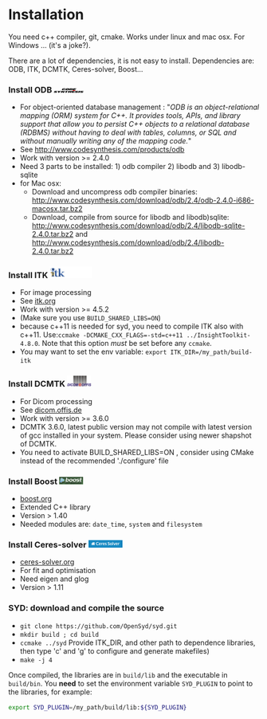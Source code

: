 # Installation

You need c++ compiler, git, cmake. Works under linux and mac osx. For Windows ... (it's a joke?).

There are a lot of dependencies, it is not easy to install. Dependencies are: ODB, ITK, DCMTK, Ceres-solver, Boost...

### Install ODB <img src="images/logo-odb.png" width="60">

* For object-oriented database management : "_ODB is an object-relational mapping (ORM) system for C++. It provides tools, APIs, and library support that allow you to persist C++ objects to a relational database (RDBMS) without having to deal with tables, columns, or SQL and without manually writing any of the mapping code._"
* See http://www.codesynthesis.com/products/odb
* Work with version >= 2.4.0
* Need 3 parts to be installed: 1) odb compiler 2) libodb and 3) libodb-sqlite
* for Mac osx:
  * Download and uncompress odb compiler binaries: http://www.codesynthesis.com/download/odb/2.4/odb-2.4.0-i686-macosx.tar.bz2
  * Download, compile from source for libodb and libodb)sqlite: http://www.codesynthesis.com/download/odb/2.4/libodb-sqlite-2.4.0.tar.bz2 and http://www.codesynthesis.com/download/odb/2.4/libodb-2.4.0.tar.bz2

<!-- , use homebrew https://github.com/Max13/homebrew-odb -->
<!--  * `brew tap max13/odb` -->
<!--  * `brew install odb` -->
<!--  * `brew install libodb` -->
<!--  * `brew link --overwrite  libodb` -->
<!--  * `brew install libodb-sqlite` -->
<!--  * `brew link --overwrite  libodb-sqlite` -->

### Install ITK <img src="images/logo-itk.png" width="85">

* For image processing
* See [itk.org](http://www.itk.org)
* Work with version >= 4.5.2
* (Make sure you use `BUILD_SHARED_LIBS=ON`)
* because c++11 is needed for syd, you need to compile ITK also with c++11. Use:`ccmake -DCMAKE_CXX_FLAGS=-std=c++11 ../InsightToolkit-4.8.0`. Note that this option *must* be set before any `ccmake`.
* You may want to set the env variable: `export ITK_DIR=/my_path/build-itk`

### Install DCMTK <img src="images/logo-dcmtk.png" width="48">
* For Dicom processing
* See [dicom.offis.de](http://dicom.offis.de/dcmtk.php.en)
* Work with version >= 3.6.0
* DCMTK 3.6.0, latest public version may not compile with latest version of gcc installed in your system. Please consider using newer shapshot of DCMTK.
* You need to activate BUILD_SHARED_LIBS=ON , consider using CMake instead of the recommended './configure' file

### Install Boost  <img src="images/logo-boost.png" width="48">
* [boost.org](http://www.boost.org)
* Extended C++ library
* Version > 1.40
* Needed modules are: `date_time`, `system` and `filesystem`


### Install Ceres-solver  <img src="images/logo-ceres.png" width="68">
* [ceres-solver.org](http://www.ceres-solver.org)
* For fit and optimisation
* Need eigen and glog
* Version > 1.11

### SYD: download and compile the source

* `git clone https://github.com/OpenSyd/syd.git`
* `mkdir build ; cd build`
* `ccmake ../syd`
Provide ITK_DIR, and other path to dependence libraries, then type 'c' and 'g' to configure and generate makefiles)
* `make -j 4`

Once compiled, the libraries are in `build/lib` and the executable in `build/bin`. You **need** to set the environment variable `SYD_PLUGIN` to point to the libraries, for example:

``` sh
export SYD_PLUGIN=/my_path/build/lib:${SYD_PLUGIN}
```
